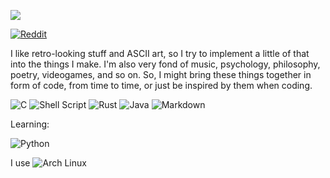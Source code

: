 ![](https://github-readme-stats.vercel.app/api/top-langs/?username=sirkhancision&theme=onedark&hide_border=true&include_all_commits=false&count_private=false&layout=compact)

[![Reddit](https://img.shields.io/badge/Reddit-%23FF4500.svg?logo=Reddit&logoColor=white)](https://reddit.com/user/spectronoid97)

I like retro-looking stuff and ASCII art, so I try to implement a little of that into the things I make. I'm also very fond of music, psychology, philosophy, poetry, videogames, and so on. So, I might bring these things together in form of code, from time to time, or just be inspired by them when coding.

![C](https://img.shields.io/badge/-C-steelblue?logo=c&style=flat&logoColor=A8B9CC)
![Shell Script](https://img.shields.io/badge/-Shell-black?logo=gnu-bash&style=flat&logoColor=4EAA25)
![Rust](https://img.shields.io/badge/-Rust-chocolate?logo=rust&style=flat&logoColor=000000)
![Java](https://img.shields.io/badge/java-%23ED8B00.svg?style=flat&logo=java&logoColor=white)
![Markdown](https://img.shields.io/badge/-Markdown-gainsboro?logo=markdown&style=flat&logoColor=000000)

Learning:

![Python](https://img.shields.io/badge/-Python-darkblue?logo=python&style=flat&logoColor=white)

I use ![Arch Linux](https://img.shields.io/badge/-Arch%20Linux-blue?logo=arch-linux&style=flat&logoColor=white)
